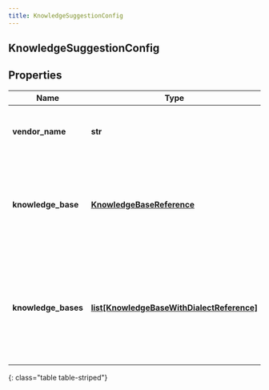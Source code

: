 ```yaml
---
title: KnowledgeSuggestionConfig
---
```

## KnowledgeSuggestionConfig

## Properties

|Name | Type | Description | Notes|
|------------ | ------------- | ------------- | -------------|
| **vendor_name** | **str** | The name of vendor used for knowledge suggestions. | |
| **knowledge_base** | [**KnowledgeBaseReference**](KnowledgeBaseReference.html) | The ID of knowledge base to query when Genesys is the knowledge suggestions provider. | [optional] |
| **knowledge_bases** | [**list[KnowledgeBaseWithDialectReference]**](KnowledgeBaseWithDialectReference.html) | The knowledge bases to query based on dialect, when Genesys is the knowledge suggestions provider. | [optional] |
{: class="table table-striped"}


